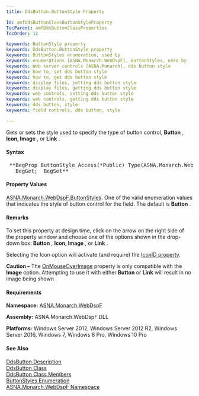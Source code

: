 ```yaml
---
title: DdsButton.ButtonStyle Property

Id: amfDdsButtonClassButtonStyleProperty
TocParent: amfDdsButtonClassProperties
TocOrder: 12

keywords: ButtonStyle property
keywords: DdsButton.ButtonStyle property
keywords: ButtonStyles enumeration, used by
keywords: enumerations [ASNA.Monarch.WebDspF], ButtonStyles, used by
keywords: Web server controls [ASNA.Monarch], dds button style
keywords: how to, set dds button style
keywords: how to, get dds button style
keywords: display files, setting dds button style
keywords: display files, getting dds button style
keywords: web controls, setting dds button style
keywords: web controls, getting dds button style
keywords: dds button, style
keywords: field controls, dds button, style

---
```


Gets or sets the style used to specify the type of button control, **Button** , **Icon, Image** , or **Link** .

#### Syntax
<pre class="syntax"> **BegProp ButtonStyle Access(*Public) Type(ASNA.Monarch.WebDspF.ButtonStyles)
   BegGet;  BegSet** </pre>

#### Property Values
[ ASNA.Monarch.WebDspF.ButtonStyles](amfButtonStylesEnumeration.html). One of the valid enumeration values that indicates the style of button control for the field. The default is **Button** .

#### Remarks
To set this property at design time, click on the arrow on the right side of the property window and choose one of the options shown in the drop-down box: **Button** , **Icon, Image** , or **Link** . 

Selecting the Icon option will activate (and require) the [IconID property](amfDdsButtonClassIconIdProperty.html).

**Caution &#8211;** The [OnMouseOverImage](amfDdsButtonClassOnMouseOverImageProperty.html) property is only compatible with the **Image** option. Attempting to use it with either **Button** or **Link** will result in no image being shown

#### Requirements
**Namespace:** [ASNA.Monarch.WebDspF](amfWebDspFNamespace.html)

**Assembly:** ASNA.Monarch.WebDspF.DLL

**Platforms:** Windows Server 2012, Windows Server 2012 R2, Windows Server 2016, Windows 7, Windows 8 Pro, Windows 10 Pro

#### See Also
[DdsButton Description](amfUnderstandingButtons.html)<br /> [DdsButton Class](amfDdsButtonClass.html) <br /> [ DdsButton Class Members](amfDdsButtonClassMembers.html) <br /> [ ButtonStyles Enumeration](amfButtonStylesEnumeration.html) <br /> [ ASNA.Monarch.WebDspF Namespace](amfWebDspFNamespace.html) 
